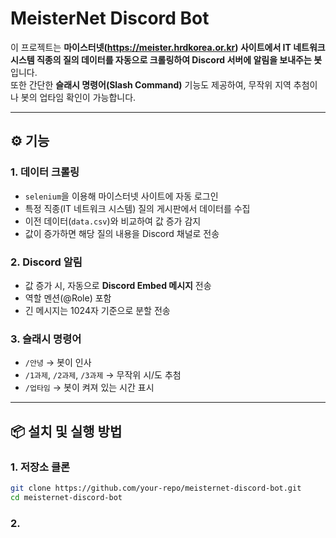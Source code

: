 # MeisterNet Discord Bot

이 프로젝트는 **마이스터넷(https://meister.hrdkorea.or.kr) 사이트에서 IT 네트워크 시스템 직종의 질의 데이터를 자동으로 크롤링하여 Discord 서버에 알림을 보내주는 봇**입니다.  
또한 간단한 **슬래시 명령어(Slash Command)** 기능도 제공하여, 무작위 지역 추첨이나 봇의 업타임 확인이 가능합니다.

---

## ⚙️ 기능

### 1. 데이터 크롤링
- `selenium`을 이용해 마이스터넷 사이트에 자동 로그인
- 특정 직종(IT 네트워크 시스템) 질의 게시판에서 데이터를 수집
- 이전 데이터(`data.csv`)와 비교하여 값 증가 감지
- 값이 증가하면 해당 질의 내용을 Discord 채널로 전송

### 2. Discord 알림
- 값 증가 시, 자동으로 **Discord Embed 메시지** 전송
- 역할 멘션(@Role) 포함
- 긴 메시지는 1024자 기준으로 분할 전송

### 3. 슬래시 명령어
- `/안녕` → 봇이 인사
- `/1과제`, `/2과제`, `/3과제` → 무작위 시/도 추첨
- `/업타임` → 봇이 켜져 있는 시간 표시

---

## 📦 설치 및 실행 방법

### 1. 저장소 클론
```bash
git clone https://github.com/your-repo/meisternet-discord-bot.git
cd meisternet-discord-bot
```

### 2. 
